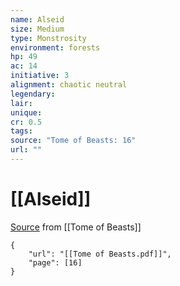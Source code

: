 ```yaml
---
name: Alseid
size: Medium
type: Monstrosity
environment: forests
hp: 49
ac: 14
initiative: 3
alignment: chaotic neutral
legendary: 
lair: 
unique: 
cr: 0.5
tags: 
source: "Tome of Beasts: 16"
url: ""
---
```

# [[Alseid]]

[Source](zotero://open-pdf/library/items/ULEQWHJM?page=16) from [[Tome of Beasts]]

```pdf
{
	"url": "[[Tome of Beasts.pdf]]",
	"page": [16]
}
```

